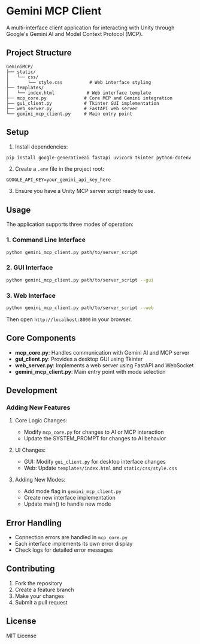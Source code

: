 # Gemini MCP Client

A multi-interface client application for interacting with Unity through Google's Gemini AI and Model Context Protocol (MCP).

## Project Structure

```
GeminiMCP/
├── static/
│   └── css/
│       └── style.css          # Web interface styling
├── templates/
│   └── index.html            # Web interface template
├── mcp_core.py              # Core MCP and Gemini integration
├── gui_client.py            # Tkinter GUI implementation
├── web_server.py            # FastAPI web server
└── gemini_mcp_client.py     # Main entry point
```

## Setup

1. Install dependencies:
```bash
pip install google-generativeai fastapi uvicorn tkinter python-dotenv
```

2. Create a `.env` file in the project root:
```
GOOGLE_API_KEY=your_gemini_api_key_here
```

3. Ensure you have a Unity MCP server script ready to use.

## Usage

The application supports three modes of operation:

### 1. Command Line Interface
```bash
python gemini_mcp_client.py path/to/server_script
```

### 2. GUI Interface
```bash
python gemini_mcp_client.py path/to/server_script --gui
```

### 3. Web Interface
```bash
python gemini_mcp_client.py path/to/server_script --web
```
Then open `http://localhost:8000` in your browser.

## Core Components

- **mcp_core.py**: Handles communication with Gemini AI and MCP server
- **gui_client.py**: Provides a desktop GUI using Tkinter
- **web_server.py**: Implements a web server using FastAPI and WebSocket
- **gemini_mcp_client.py**: Main entry point with mode selection

## Development

### Adding New Features

1. Core Logic Changes:
   - Modify `mcp_core.py` for changes to AI or MCP interaction
   - Update the SYSTEM_PROMPT for changes to AI behavior

2. UI Changes:
   - GUI: Modify `gui_client.py` for desktop interface changes
   - Web: Update `templates/index.html` and `static/css/style.css`

3. Adding New Modes:
   - Add mode flag in `gemini_mcp_client.py`
   - Create new interface implementation
   - Update main() to handle new mode

## Error Handling

- Connection errors are handled in `mcp_core.py`
- Each interface implements its own error display
- Check logs for detailed error messages

## Contributing

1. Fork the repository
2. Create a feature branch
3. Make your changes
4. Submit a pull request

## License

MIT License
